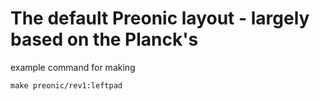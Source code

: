 # The default Preonic layout - largely based on the Planck's

example command for making
```
make preonic/rev1:leftpad
```
